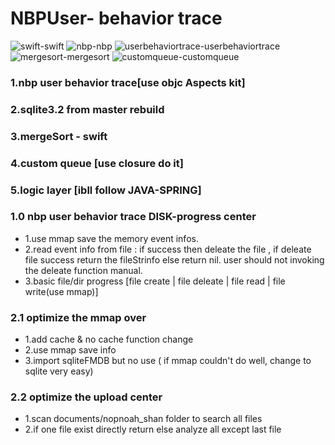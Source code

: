 # NBPUser- behavior trace


![swift](http://chuantu.biz/t6/273/1522900210x1822611227.jpg)-swift
![nbp](http://chuantu.biz/t6/273/1522900210x1822611227.jpg)-nbp
![userbehaviortrace](http://chuantu.biz/t6/273/1522900210x1822611227.jpg)-userbehaviortrace
![mergesort](http://chuantu.biz/t6/273/1522900210x1822611227.jpg)-mergesort
![customqueue](http://chuantu.biz/t6/273/1522900210x1822611227.jpg)-customqueue  





### 1.nbp user behavior trace[use objc Aspects kit]

### 2.sqlite3.2 from master rebuild ###

### 3.mergeSort - swift

### 4.custom queue [use closure do it]

### 5.logic layer [ibll follow JAVA-SPRING]


### 1.0 nbp user behavior trace  DISK-progress center
*   1.use mmap save the memory event infos.
*   2.read event info from file : if success then deleate the file ,
   if deleate file success return the fileStrinfo else return nil.
   user should not invoking the deleate function manual.
*   3.basic file/dir progress [file create | file deleate | file read | file write(use mmap)]


### 2.1 optimize the mmap over
* 1.add cache & no cache function change
* 2.use mmap save info
* 3.import sqliteFMDB but no use ( if mmap couldn't do well, change to sqlite very easy)

### 2.2 optimize the upload center 
* 1.scan documents/nopnoah_shan folder to search all files
* 2.if one file exist directly return else analyze all except last file 
